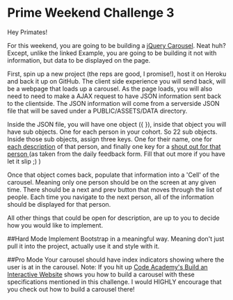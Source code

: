 # Prime Weekend Challenge 3

Hey Primates!

For this weekend, you are going to be building a [jQuery Carousel](http://sorgalla.com/jcarousel/examples/basic/). 
Neat huh? Except, unlike the linked Example, you are going to be building it not with information, but data to be displayed on the page. 

First, spin up a new project (the reps are good, I promise!), host it on Heroku and back it up on GitHub. The client side experience you will send back, will be a webpage that loads up a carousel. As the page loads, you will also need to need to make a AJAX request to have JSON information sent back to the clientside. The JSON information will come from a serverside JSON file that will be saved under a PUBLIC/ASSETS/DATA directory. 

Inside the JSON file, you will have one object ({ }), inside that object you will have sub objects. One for each person in your cohort. So 22 sub objects. Inside those sub objects, assign three keys. One for their name, one for  [each description](https://docs.google.com/spreadsheets/d/1cqmZvOzr3My-B16wgTuTaBvDODSICqaReB43qKo9s0g/edit#gid=0) of that person, and finally one key for a [shout out for that person ](https://docs.google.com/a/primeacademy.io/spreadsheets/d/15S06CN2bzVhknkPr3QJc9A3n4AzuUyArGeSoVnawE0Q/edit?usp=sharing) (as taken from the daily feedback form. Fill that out more if you have let it slip ;) )

Once that object comes back, populate that information into a 'Cell' of the carousel. Meaning only one person should be on the screen at any given time. There should be a next and prev button that moves through the list of people. Each time you navigate to the next person, all of the information should be displayed for that person. 

All other things that could be open for description, are up to you to decide how you would like to implement. 

##Hard Mode
Implement Bootstrap in a meaningful way. Meaning don't just pull it into the project, actually use it and style with it.

##Pro Mode
Your carousel should have index indicators showing where the user is at in the carousel. Note: If you hit up [Code Academy's Build an Interactive Website](https://www.codecademy.com/en/skills/make-an-interactive-website) shows you how to build a carousel with these specifications mentioned in this challenge. I would HIGHLY encourage that you check out how to build a carousel there!